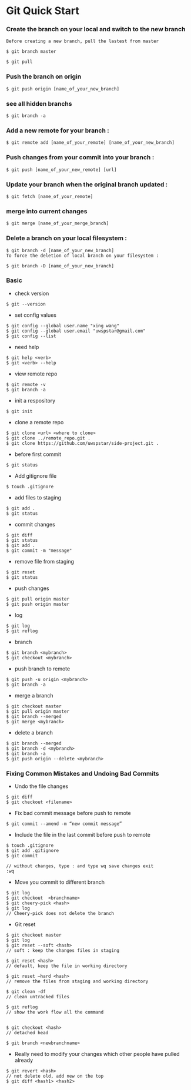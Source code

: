 # Git Quick Start
### Create the branch on your local and switch to the new branch
```
Before creating a new branch, pull the lastest from master

$ git branch master

$ git pull
```
### Push the branch on origin
```
$ git push origin [name_of_your_new_branch]
```
### see all hidden branchs
```
$ git branch -a
```
### Add a new remote for your branch :
```
$ git remote add [name_of_your_remote] [name_of_your_new_branch]
```
### Push changes from your commit into your branch :
```
$ git push [name_of_your_new_remote] [url]
```
### Update your branch when the original branch updated :
```
$ git fetch [name_of_your_remote]
```
### merge into current changes
```
$ git merge [name_of_your_merge_branch]
```
### Delete a branch on your local filesystem :
```
$ git branch -d [name_of_your_new_branch]
To force the deletion of local branch on your filesystem :

$ git branch -D [name_of_your_new_branch]
```
### Basic
- check version
```
$ git --version
```
- set config values
```
$ git config --global user.name "xing wang"
$ git config --global user.email "uwspstar@gmail.com"
$ git config --list
```
- need help
```
$ git help <verb>
$ git <verb> --help
```
- view remote repo
```
$ git remote -v
$ git branch -a
```
- init a respository 
```
$ git init
```
- clone a remote repo
```
$ git clone <url> <where to clone>
$ git clone ../remote_repo.git .
$ git clone https://github.com/uwspstar/side-project.git .
```
- before first commit
```
$ git status
```

- Add gitignore file
```
$ touch .gitignore
```
- add files to staging
```
$ git add .
$ git status
```
- commit changes
```
$ git diff
$ git status
$ git add .
$ git commit -m "message"
```
- remove file from staging
```
$ git reset
$ git status
```
- push changes
```
$ git pull origin master
$ git push origin master
```
- log
```
$ git log
$ git reflog
```
- branch
```
$ git branch <mybranch>
$ git checkout <mybranch>
```
- push branch to remote
```
$ git push -u origin <mybranch>
$ git branch -a
```

- merge a branch
```
$ git checkout master
$ git pull origin master
$ git branch --merged
$ git merge <mybranch>
```
- delete a branch
```
$ git branch --merged
$ git branch -d <mybranch>
$ git branch -a
$ git push origin --delete <mybranch>
```
### Fixing Common Mistakes and Undoing Bad Commits
- Undo the file changes
```
$ git diff
$ git checkout <filename>
``` 
- Fix bad commit message before push to remote
```
$ git commit --amend -m “new commit message”
```
- Include the file in the last commit before push to remote
```
$ touch .gitignore
$ git add .gitignore
$ git commit
 
// without changes, type : and type wq save changes exit
:wq
``` 
- Move you commit to different branch
```
$ git log
$ git checkout  <branchname>
$ git cheery-pick <hash>
$ git log
// Cheery-pick does not delete the branch
``` 
 
- Git reset
```
$ git checkout master
$ git log
$ git reset --soft <hash>
// soft : keep the changes files in staging
 
$ git reset <hash>
// default, keep the file in working directory
 
$ git reset –hard <hash>
// remove the files from staging and working directory
 
$ git clean -df
// clean untracked files
 
$ git reflog
// show the work flow all the command

 
$ git checkout <hash>
// detached head

$ git branch <newbranchname>
```
 
- Really need to modify your changes which other people have pulled already
```
$ git revert <hash>
// not delete old, add new on the top
$ git diff <hash1> <hash2>
```
